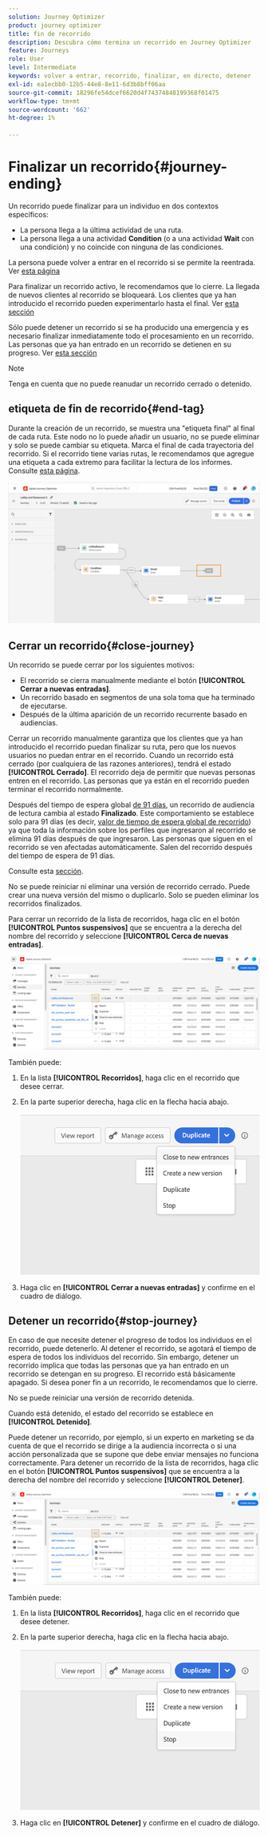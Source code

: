 ```yaml
---
solution: Journey Optimizer
product: journey optimizer
title: fin de recorrido
description: Descubra cómo termina un recorrido en Journey Optimizer
feature: Journeys
role: User
level: Intermediate
keywords: volver a entrar, recorrido, finalizar, en directo, detener
exl-id: ea1ecbb0-12b5-44e8-8e11-6d3b8bff06aa
source-git-commit: 18296fe54dcef6620d4f74374848199368f01475
workflow-type: tm+mt
source-wordcount: '662'
ht-degree: 1%

---
```


# Finalizar un recorrido{#journey-ending}

Un recorrido puede finalizar para un individuo en dos contextos específicos:

* La persona llega a la última actividad de una ruta.
* La persona llega a una actividad **Condition** (o a una actividad **Wait** con una condición) y no coincide con ninguna de las condiciones.

La persona puede volver a entrar en el recorrido si se permite la reentrada. Ver [esta página](../building-journeys/journey-properties.md#entrance)

Para finalizar un recorrido activo, le recomendamos que lo cierre. La llegada de nuevos clientes al recorrido se bloqueará. Los clientes que ya han introducido el recorrido pueden experimentarlo hasta el final. Ver [esta sección](../building-journeys/journey.md#close-journey)

Sólo puede detener un recorrido si se ha producido una emergencia y es necesario finalizar inmediatamente todo el procesamiento en un recorrido. Las personas que ya han entrado en un recorrido se detienen en su progreso. Ver [esta sección](../building-journeys/journey.md#stop-journey)

>[!NOTE]
>
>Tenga en cuenta que no puede reanudar un recorrido cerrado o detenido.

## etiqueta de fin de recorrido{#end-tag}

Durante la creación de un recorrido, se muestra una &quot;etiqueta final&quot; al final de cada ruta. Este nodo no lo puede añadir un usuario, no se puede eliminar y solo se puede cambiar su etiqueta. Marca el final de cada trayectoria del recorrido. Si el recorrido tiene varias rutas, le recomendamos que agregue una etiqueta a cada extremo para facilitar la lectura de los informes. Consulte [esta página](../reports/live-report.md).

![](assets/journey-end.png)

<!--

### End activity{#journey-end-activity}

The **[!UICONTROL End]** activity allows you to mark the end of each path of the journey. It is not mandatory but recommended for visual clarity. See [this page](../building-journeys/end-activity.md)

![](assets/journey54.png)

-->

## Cerrar un recorrido{#close-journey}

Un recorrido se puede cerrar por los siguientes motivos:

* El recorrido se cierra manualmente mediante el botón **[!UICONTROL Cerrar a nuevas entradas]**.
* Un recorrido basado en segmentos de una sola toma que ha terminado de ejecutarse.
* Después de la última aparición de un recorrido recurrente basado en audiencias.

Cerrar un recorrido manualmente garantiza que los clientes que ya han introducido el recorrido puedan finalizar su ruta, pero que los nuevos usuarios no puedan entrar en el recorrido. Cuando un recorrido está cerrado (por cualquiera de las razones anteriores), tendrá el estado **[!UICONTROL Cerrado]**. El recorrido deja de permitir que nuevas personas entren en el recorrido. Las personas que ya están en el recorrido pueden terminar el recorrido normalmente.

Después del tiempo de espera global [de 91 días](journey-properties.md#timeout), un recorrido de audiencia de lectura cambia al estado **Finalizado**. Este comportamiento se establece solo para 91 días (es decir, [valor de tiempo de espera global de recorrido](journey-properties.md#global_timeout)) ya que toda la información sobre los perfiles que ingresaron al recorrido se elimina 91 días después de que ingresaron. Las personas que siguen en el recorrido se ven afectadas automáticamente. Salen del recorrido después del tiempo de espera de 91 días.

Consulte esta [sección](../building-journeys/journey-properties.md#global_timeout).

No se puede reiniciar ni eliminar una versión de recorrido cerrado. Puede crear una nueva versión del mismo o duplicarlo. Solo se pueden eliminar los recorridos finalizados.

Para cerrar un recorrido de la lista de recorridos, haga clic en el botón **[!UICONTROL Puntos suspensivos]** que se encuentra a la derecha del nombre del recorrido y seleccione **[!UICONTROL Cerca de nuevas entradas]**.

![](assets/journey-finish-quick-action.png)

También puede:

1. En la lista **[!UICONTROL Recorridos]**, haga clic en el recorrido que desee cerrar.
1. En la parte superior derecha, haga clic en la flecha hacia abajo.

   ![](assets/finish_drop_down_list.png)

1. Haga clic en **[!UICONTROL Cerrar a nuevas entradas]** y confirme en el cuadro de diálogo.

## Detener un recorrido{#stop-journey}

En caso de que necesite detener el progreso de todos los individuos en el recorrido, puede detenerlo. Al detener el recorrido, se agotará el tiempo de espera de todos los individuos del recorrido. Sin embargo, detener un recorrido implica que todas las personas que ya han entrado en un recorrido se detengan en su progreso. El recorrido está básicamente apagado. Si desea poner fin a un recorrido, le recomendamos que lo cierre.

No se puede reiniciar una versión de recorrido detenida.

Cuando está detenido, el estado del recorrido se establece en **[!UICONTROL Detenido]**.

Puede detener un recorrido, por ejemplo, si un experto en marketing se da cuenta de que el recorrido se dirige a la audiencia incorrecta o si una acción personalizada que se supone que debe enviar mensajes no funciona correctamente. Para detener un recorrido de la lista de recorridos, haga clic en el botón **[!UICONTROL Puntos suspensivos]** que se encuentra a la derecha del nombre del recorrido y seleccione **[!UICONTROL Detener]**.

![](assets/journey-finish-quick-action.png)

También puede:

1. En la lista **[!UICONTROL Recorridos]**, haga clic en el recorrido que desee detener.
1. En la parte superior derecha, haga clic en la flecha hacia abajo.

   ![](assets/finish_drop_down_list2.png)

1. Haga clic en **[!UICONTROL Detener]** y confirme en el cuadro de diálogo.
